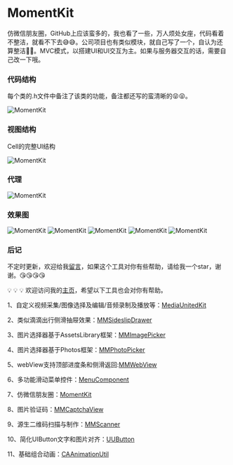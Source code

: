# MomentKit

仿微信朋友圈，GitHub上应该蛮多的，我也看了一些，万人烦处女座，代码看着不整洁，就看不下去😅😅。公司项目也有类似模块，就自己写了一个，自认为还算整洁🤣🤣。MVC模式，以搭建UI和UI交互为主。如果与服务器交互的话，需要自己改一下哦。

### 代码结构

每个类的.h文件中备注了该类的功能，备注都还写的蛮清晰的😝😝。

![MomentKit](https://github.com/CheeryLau/MomentKit/blob/master/Screenshot/screenshot_01.png)

### 视图结构

Cell的完整UI结构

![MomentKit](https://github.com/CheeryLau/MomentKit/blob/master/Screenshot/screenshot_02.png)

### 代理

![MomentKit](https://github.com/CheeryLau/MomentKit/blob/master/Screenshot/screenshot_03.png)

### 效果图

![MomentKit](https://github.com/CheeryLau/MomentKit/blob/master/Screenshot/screenshot.gif)
![MomentKit](https://github.com/CheeryLau/MomentKit/blob/master/Screenshot/screenshot_04.png)
![MomentKit](https://github.com/CheeryLau/MomentKit/blob/master/Screenshot/screenshot_05.png)
![MomentKit](https://github.com/CheeryLau/MomentKit/blob/master/Screenshot/screenshot_06.png)
![MomentKit](https://github.com/CheeryLau/MomentKit/blob/master/Screenshot/screenshot_07.png)

### 后记

不定时更新，欢迎给我[留言](https://github.com/CheeryLau/MomentKit/issues)，如果这个工具对你有些帮助，请给我一个star，谢谢。😘😘😘😘

💡 💡 💡 
欢迎访问我的[主页](https://github.com/CheeryLau)，希望以下工具也会对你有帮助。

1、自定义视频采集/图像选择及编辑/音频录制及播放等：[MediaUnitedKit](https://github.com/CheeryLau/MediaUnitedKit)

2、类似滴滴出行侧滑抽屉效果：[MMSideslipDrawer](https://github.com/CheeryLau/MMSideslipDrawer)

3、图片选择器基于AssetsLibrary框架：[MMImagePicker](https://github.com/CheeryLau/MMImagePicker)

4、图片选择器基于Photos框架：[MMPhotoPicker](https://github.com/CheeryLau/MMPhotoPicker)

5、webView支持顶部进度条和侧滑返回:[MMWebView](https://github.com/CheeryLau/MMWebView)

6、多功能滑动菜单控件：[MenuComponent](https://github.com/CheeryLau/MenuComponent)

7、仿微信朋友圈：[MomentKit](https://github.com/CheeryLau/MomentKit)

8、图片验证码：[MMCaptchaView](https://github.com/CheeryLau/MMCaptchaView)

9、源生二维码扫描与制作：[MMScanner](https://github.com/CheeryLau/MMScanner)

10、简化UIButton文字和图片对齐：[UUButton](https://github.com/CheeryLau/UUButton)

11、基础组合动画：[CAAnimationUtil](https://github.com/CheeryLau/CAAnimationUtil)

